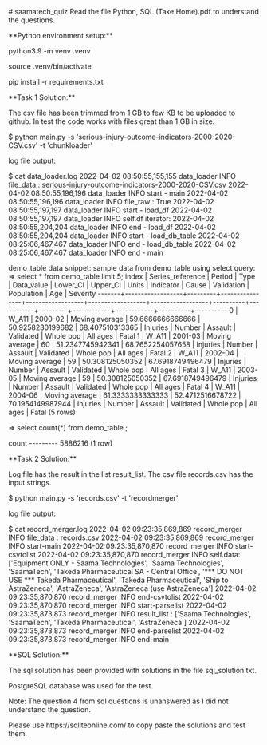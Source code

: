 <p># saamatech_quiz Read the file Python, SQL (Take Home).pdf to understand the questions.</p>

<p>**Python environment setup:** </p>
<p> python3.9 -m venv .venv </p>
<p> source .venv/bin/activate </p>
<p> pip install -r requirements.txt</p>

<p>**Task 1 Solution:** </p>
<p>  The csv file has been trimmed from 1 GB to few KB to be uploaded to github. In test the code works with files  great than 1 GB in size. </p>
<p>  $ python main.py -s 'serious-injury-outcome-indicators-2000-2020-CSV.csv' -t 'chunkloader'</p>

<p>log file output: </p>
<p>  $ cat data_loader.log 2022-04-02 08:50:55,155,155 data_loader INFO file_data : serious-injury-outcome-indicators-2000-2020-CSV.csv 2022-04-02 08:50:55,196,196 data_loader INFO start - main 2022-04-02 08:50:55,196,196 data_loader INFO file_raw : True 2022-04-02 08:50:55,197,197 data_loader INFO start - load_df 2022-04-02 08:50:55,197,197 data_loader INFO self.df iterator: <pandas.io.parsers.TextFileReader object at 0x114b01310> 2022-04-02 08:50:55,204,204 data_loader INFO end - load_df 2022-04-02 08:50:55,204,204 data_loader INFO start - load_db_table 2022-04-02 08:25:06,467,467 data_loader INFO end - load_db_table 2022-04-02 08:25:06,467,467 data_loader INFO end - main</p>

<p>demo_table data snippet: sample data from demo_table using select query: 
  => select * from demo_table limit 5;  index | Series_reference | Period | Type | Data_value | Lower_CI | Upper_CI | Units | Indicator | Cause | Validation | Population | Age | Severity -------+------------------+---------+----------------+------------------+------------------+------------------+----------+-----------+---------+------------+------------+----------+----------  
  0 | W_A11 | 2000-02 | Moving average | 59.6666666666666 | 50.9258230199682 | 68.407510313365 | Injuries | Number | Assault | Validated | Whole pop | All ages | Fatal  1 | W_A11 | 2001-03 | Moving average | 60 | 51.2347745942341 | 68.7652254057658 | Injuries | Number | Assault | Validated | Whole pop | All ages | Fatal  2 | W_A11 | 2002-04 | Moving average | 59 | 50.308125050352 | 67.6918749496479 | Injuries | Number | Assault | Validated | Whole pop | All ages | Fatal  3 | W_A11 | 2003-05 | Moving average | 59 | 50.308125050352 | 67.6918749496479 | Injuries | Number | Assault | Validated | Whole pop | All ages | Fatal  4 | W_A11 | 2004-06 | Moving average | 61.3333333333333 | 52.4712516678722 | 70.1954149987944 | Injuries | Number | Assault | Validated | Whole pop | All ages | Fatal (5 rows)</p>

<p>=> select count(*) from demo_table ;  </p>
<p>  count ---------  5886216 (1 row)</p>

<p>**Task 2 Solution:** </p>
<p> Log file has the result in the list result_list. The csv file records.csv has the input strings.</p>

<p>$ python main.py -s 'records.csv' -t 'recordmerger'</p>

<p>log file output: </p>
 <p> $ cat record_merger.log 
  2022-04-02 09:23:35,869,869 record_merger INFO file_data : records.csv 2022-04-02 09:23:35,869,869 record_merger INFO start-main 2022-04-02 09:23:35,870,870 record_merger INFO start-csvtolist 2022-04-02 09:23:35,870,870 record_merger INFO self.data:['Equipment ONLY - Saama Technologies', 'Saama Technologies', 'SaamaTech', 'Takeda Pharmaceutical SA - Central Office', '*** DO NOT USE *** Takeda Pharmaceutical', 'Takeda Pharmaceutical', 'Ship to AstraZeneca', 'AstraZeneca', 'AstraZeneca (use AstraZeneca'] 2022-04-02 09:23:35,870,870 record_merger INFO end-csvtolist 2022-04-02 09:23:35,870,870 record_merger INFO start-parselist 2022-04-02 09:23:35,873,873 record_merger INFO result_list : ['Saama Technologies', 'SaamaTech', 'Takeda Pharmaceutical', 'AstraZeneca'] 2022-04-02 09:23:35,873,873 record_merger INFO end-parselist 2022-04-02 09:23:35,873,873 record_merger INFO end-main</p>

<p>**SQL Solution:** </p>
<p>  The sql solution has been provided with solutions in the file sql_solution.txt. </p>
<p>  PostgreSQL database was used for the test. </p>
<p>  Note: The question 4 from sql questions is unanswered as I did not understand the question. </p>
<p>  Please use https://sqliteonline.com/ to copy paste the solutions and test them.</p>
